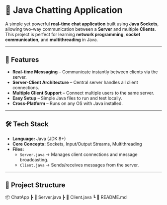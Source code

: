 # 💬 Java Chatting Application

A simple yet powerful **real-time chat application** built using **Java Sockets**, allowing two-way communication between a **Server** and multiple **Clients**.  
This project is perfect for learning **network programming**, **socket communication**, and **multithreading** in Java.

---

## 🚀 Features
- **Real-time Messaging** – Communicate instantly between clients via the server.
- **Server-Client Architecture** – Central server handles all client connections.
- **Multiple Client Support** – Connect multiple users to the same server.
- **Easy Setup** – Simple Java files to run and test locally.
- **Cross-Platform** – Runs on any OS with Java installed.

---

## 🛠️ Tech Stack
- **Language:** Java (JDK 8+)
- **Core Concepts:** Sockets, Input/Output Streams, Multithreading
- **Files:**
  - `Server.java` → Manages client connections and message broadcasting.
  - `Client.java` → Sends/receives messages from the server.

---

## 📂 Project Structure
📦 ChatApp
┣ 📜 Server.java
┣ 📜 Client.java
┗ 📜 README.md

